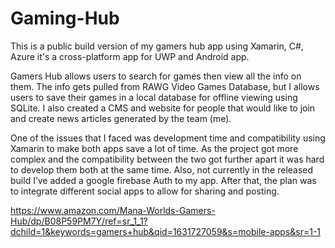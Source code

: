 # Gaming-Hub
 
This is a public build version of my gamers hub app using Xamarin, C#, Azure it's a cross-platform app for UWP and Android app. 

Gamers Hub allows users to search for games then view all the info on them. The info gets pulled from RAWG Video Games Database, but I allows users to save their games in a local database for offline viewing using SQLite. I also created a CMS and website for people that would like to join and create news articles generated by the team (me).

One of the issues that I faced was development time and compatibility using Xamarin to make both apps save a lot of time. As the project got more complex and the compatibility between the two got further apart it was hard to develop them both at the same time. Also, not currently in the released build I’ve added a google firebase Auth to my app. After that, the plan was to integrate different social apps to allow for sharing and posting.

https://www.amazon.com/Mana-Worlds-Gamers-Hub/dp/B08P59PM7Y/ref=sr_1_1?dchild=1&keywords=gamers+hub&qid=1631727059&s=mobile-apps&sr=1-1
